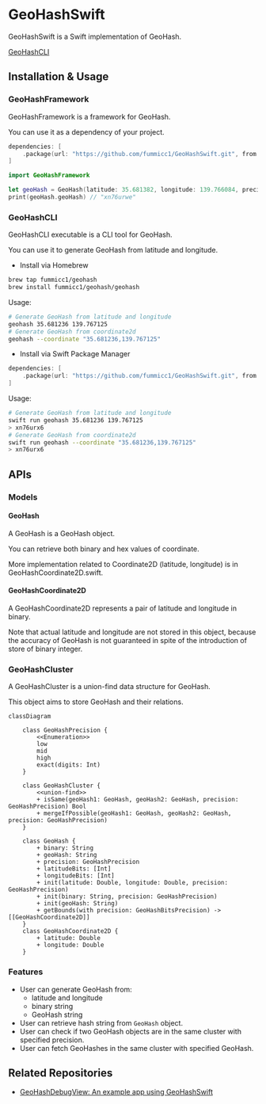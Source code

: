 # GeoHashSwift

GeoHashSwift is a Swift implementation of GeoHash.

[GeoHashCLI](https://github.com/user-attachments/assets/4d19753f-dc6e-4d26-bdce-14b9963f2dde)



## Installation & Usage

### GeoHashFramework

GeoHashFramework is a framework for GeoHash.

You can use it as a dependency of your project.

```swift
dependencies: [
    .package(url: "https://github.com/fummicc1/GeoHashSwift.git", from: "0.0.1")
]
```

```swift
import GeoHashFramework

let geoHash = GeoHash(latitude: 35.681382, longitude: 139.766084, precision: .mid)
print(geoHash.geoHash) // "xn76urwe"
```

### GeoHashCLI

GeoHashCLI executable is a CLI tool for GeoHash.

You can use it to generate GeoHash from latitude and longitude.

- Install via Homebrew

```sh
brew tap fummicc1/geohash
brew install fummicc1/geohash/geohash
```

Usage:

```sh
# Generate GeoHash from latitude and longitude
geohash 35.681236 139.767125
# Generate GeoHash from coordinate2d
geohash --coordinate "35.681236,139.767125"
```

- Install via Swift Package Manager

```swift
dependencies: [
    .package(url: "https://github.com/fummicc1/GeoHashSwift.git", from: "0.0.1")
]
```

Usage:

```sh
# Generate GeoHash from latitude and longitude
swift run geohash 35.681236 139.767125
> xn76urx6
# Generate GeoHash from coordinate2d
swift run geohash --coordinate "35.681236,139.767125"
> xn76urx6
```

## APIs

### Models

#### GeoHash

A GeoHash is a GeoHash object.

You can retrieve both binary and hex values of coordinate.

More implementation related to Coordinate2D (latitude, longitude) is in GeoHashCoordinate2D.swift.

#### GeoHashCoordinate2D

A GeoHashCoordinate2D represents a pair of latitude and longitude in binary.

Note that actual latitude and longitude are not stored in this object, because the accuracy of GeoHash is not guaranteed in spite of the introduction of store of binary integer.

### GeoHashCluster

A GeoHashCluster is a union-find data structure for GeoHash.

This object aims to store GeoHash and their relations.

```mermaid
classDiagram

    class GeoHashPrecision {
        <<Enumeration>>
        low
        mid
        high
        exact(digits: Int)
    }

    class GeoHashCluster {
        <<union-find>>
        + isSame(geoHash1: GeoHash, geoHash2: GeoHash, precision: GeoHashPrecision) Bool
        + mergeIfPossible(geoHash1: GeoHash, geoHash2: GeoHash, precision: GeoHashPrecision)
    }

    class GeoHash {
        + binary: String
        + geoHash: String
        + precision: GeoHashPrecision
        + latitudeBits: [Int]
        + longitudeBits: [Int]
        + init(latitude: Double, longitude: Double, precision: GeoHashPrecision)
        + init(binary: String, precision: GeoHashPrecision)
        + init(geoHash: String)
        + getBounds(with precision: GeoHashBitsPrecision) -> [[GeoHashCoordinate2D]]
    }
    class GeoHashCoordinate2D {
        + latitude: Double
        + longitude: Double
    }
```

### Features

- User can generate GeoHash from:
  - latitude and longitude
  - binary string
  - GeoHash string
- User can retrieve hash string from `GeoHash` object.
- User can check if two GeoHash objects are in the same cluster with specified precision.
- User can fetch GeoHashes in the same cluster with specified GeoHash.


## Related Repositories

- [GeoHashDebugView: An example app using GeoHashSwift](https://github.com/fummicc1/GeoHashDebugView)
